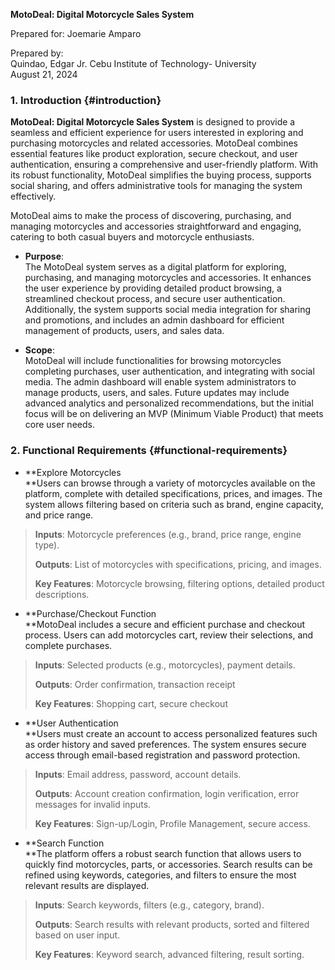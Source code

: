 **MotoDeal: Digital Motorcycle Sales System**

Prepared for: Joemarie Amparo

Prepared by:  
Quindao, Edgar Jr.
Cebu Institute of Technology- University  
August 21, 2024

### **1. Introduction** {#introduction}

**MotoDeal: Digital Motorcycle Sales System** is designed to provide a
seamless and efficient experience for users interested in exploring and
purchasing motorcycles and related accessories. MotoDeal combines
essential features like product exploration, secure checkout, and user
authentication, ensuring a comprehensive and user-friendly platform.
With its robust functionality, MotoDeal simplifies the buying process,
supports social sharing, and offers administrative tools for managing
the system effectively.

MotoDeal aims to make the process of discovering, purchasing, and
managing motorcycles and accessories straightforward and engaging,
catering to both casual buyers and motorcycle enthusiasts.

- **Purpose**:  
  The MotoDeal system serves as a digital platform for exploring,
  purchasing, and managing motorcycles and accessories. It enhances the
  user experience by providing detailed product browsing, a streamlined
  checkout process, and secure user authentication. Additionally, the
  system supports social media integration for sharing and promotions,
  and includes an admin dashboard for efficient management of products,
  users, and sales data.

- **Scope**:  
  MotoDeal will include functionalities for browsing motorcycles completing purchases, user authentication, and
  integrating with social media. The admin dashboard will enable system
  administrators to manage products, users, and sales. Future updates
  may include advanced analytics and personalized recommendations, but
  the initial focus will be on delivering an MVP (Minimum Viable
  Product) that meets core user needs.

### **2. Functional Requirements** {#functional-requirements}

- **Explore Motorcycles  
  **Users can browse through a variety of motorcycles available on the
  platform, complete with detailed specifications, prices, and images.
  The system allows filtering based on criteria such as brand, engine
  capacity, and price range.

> **Inputs**: Motorcycle preferences (e.g., brand, price range, engine
> type).
>
> **Outputs**: List of motorcycles with specifications, pricing, and
> images.
>
> **Key Features**: Motorcycle browsing, filtering options, detailed
> product descriptions.


- **Purchase/Checkout Function  
  **MotoDeal includes a secure and efficient purchase and checkout
  process. Users can add motorcycles
  cart, review their selections, and complete purchases.

> **Inputs**: Selected products (e.g., motorcycles), payment
> details.
>
> **Outputs**: Order confirmation, transaction receipt
>
> **Key Features**: Shopping cart, secure checkout

- **User Authentication  
  **Users must create an account to access personalized features such as
  order history and saved preferences. The system ensures secure access
  through email-based registration and password protection.

> **Inputs**: Email address, password, account details.
>
> **Outputs**: Account creation confirmation, login verification, error
> messages for invalid inputs.
>
> **Key Features**: Sign-up/Login, Profile Management, secure access.

- **Search Function  
  **The platform offers a robust search function that allows users to
  quickly find motorcycles, parts, or accessories. Search results can be
  refined using keywords, categories, and filters to ensure the most
  relevant results are displayed.

> **Inputs**: Search keywords, filters (e.g., category, brand).
>
> **Outputs**: Search results with relevant products, sorted and
> filtered based on user input.
>
> **Key Features**: Keyword search, advanced filtering, result sorting.
